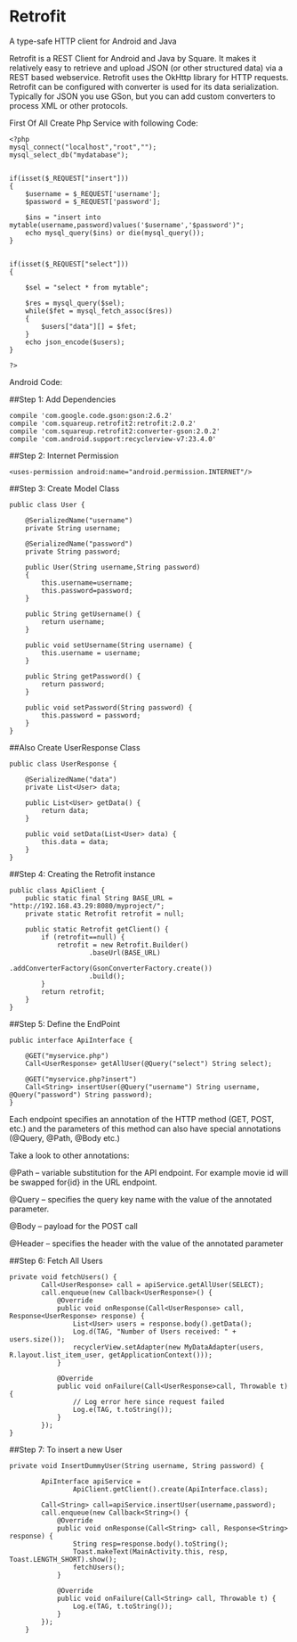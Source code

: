 # Retrofit 
A type-safe HTTP client for Android and Java

Retrofit is a REST Client for Android and Java by Square. It makes it relatively easy to retrieve and upload JSON (or other structured data) via a REST based webservice. Retrofit uses the OkHttp library for HTTP requests. Retrofit can be configured with converter is used for its data serialization. Typically for JSON you use GSon, but you can add custom converters to process XML or other protocols.

First Of All Create Php Service with following Code:
```
<?php  
mysql_connect("localhost","root",""); 
mysql_select_db("mydatabase"); 


if(isset($_REQUEST["insert"])) 
{ 
	$username = $_REQUEST['username']; 
	$password = $_REQUEST['password'];
   
	$ins = "insert into mytable(username,password)values('$username','$password')"; 
	echo mysql_query($ins) or die(mysql_query()); 
} 


if(isset($_REQUEST["select"])) 
{ 

	$sel = "select * from mytable"; 
  
	$res = mysql_query($sel); 
	while($fet = mysql_fetch_assoc($res)) 
	{ 
		$users["data"][] = $fet;  
	} 
	echo json_encode($users); 
} 

?> 
```
Android Code:

##Step 1: Add Dependencies 
```
compile 'com.google.code.gson:gson:2.6.2'
compile 'com.squareup.retrofit2:retrofit:2.0.2'
compile 'com.squareup.retrofit2:converter-gson:2.0.2'
compile 'com.android.support:recyclerview-v7:23.4.0'
```
##Step 2: Internet Permission
```
<uses-permission android:name="android.permission.INTERNET"/>
 ```
 
##Step 3: Create Model Class
```
public class User {

    @SerializedName("username")
    private String username;

    @SerializedName("password")
    private String password;

    public User(String username,String password)
    {
        this.username=username;
        this.password=password;
    }

    public String getUsername() {
        return username;
    }

    public void setUsername(String username) {
        this.username = username;
    }

    public String getPassword() {
        return password;
    }

    public void setPassword(String password) {
        this.password = password;
    }
}
```
##Also Create UserResponse Class
```
public class UserResponse {

    @SerializedName("data")
    private List<User> data;

    public List<User> getData() {
        return data;
    }

    public void setData(List<User> data) {
        this.data = data;
    }
}
```
##Step 4: Creating the Retrofit instance
```
public class ApiClient {
    public static final String BASE_URL = "http://192.168.43.29:8080/myproject/";
    private static Retrofit retrofit = null;

    public static Retrofit getClient() {
        if (retrofit==null) {
            retrofit = new Retrofit.Builder()
                    .baseUrl(BASE_URL)
                    .addConverterFactory(GsonConverterFactory.create())
                    .build();
        }
        return retrofit;
    }
}
```
##Step 5: Define the EndPoint
```
public interface ApiInterface {

    @GET("myservice.php")
    Call<UserResponse> getAllUser(@Query("select") String select);

    @GET("myservice.php?insert")
    Call<String> insertUser(@Query("username") String username, @Query("password") String password);
}
```
Each endpoint specifies an annotation of the HTTP method (GET, POST, etc.) and the parameters of this method can also have special annotations (@Query, @Path, @Body etc.)

Take a look to other annotations:

@Path – variable substitution for the API endpoint. For example movie id will be swapped for{id} in the URL endpoint.

@Query – specifies the query key name with the value of the annotated parameter.

@Body – payload for the POST call

@Header – specifies the header with the value of the annotated parameter

##Step 6: Fetch All Users
```
private void fetchUsers() {
        Call<UserResponse> call = apiService.getAllUser(SELECT);
        call.enqueue(new Callback<UserResponse>() {
            @Override
            public void onResponse(Call<UserResponse> call, Response<UserResponse> response) {
                List<User> users = response.body().getData();
                Log.d(TAG, "Number of Users received: " + users.size());
                recyclerView.setAdapter(new MyDataAdapter(users, R.layout.list_item_user, getApplicationContext()));
            }

            @Override
            public void onFailure(Call<UserResponse>call, Throwable t) {
                // Log error here since request failed
                Log.e(TAG, t.toString());
            }
        });
}
```
##Step 7: To insert a new User
```
private void InsertDummyUser(String username, String password) {

        ApiInterface apiService =
                ApiClient.getClient().create(ApiInterface.class);
        
        Call<String> call=apiService.insertUser(username,password);
        call.enqueue(new Callback<String>() {
            @Override
            public void onResponse(Call<String> call, Response<String> response) {
                String resp=response.body().toString();
                Toast.makeText(MainActivity.this, resp, Toast.LENGTH_SHORT).show();
                fetchUsers();
            }

            @Override
            public void onFailure(Call<String> call, Throwable t) {
                Log.e(TAG, t.toString());
            }
        });
    }
```


